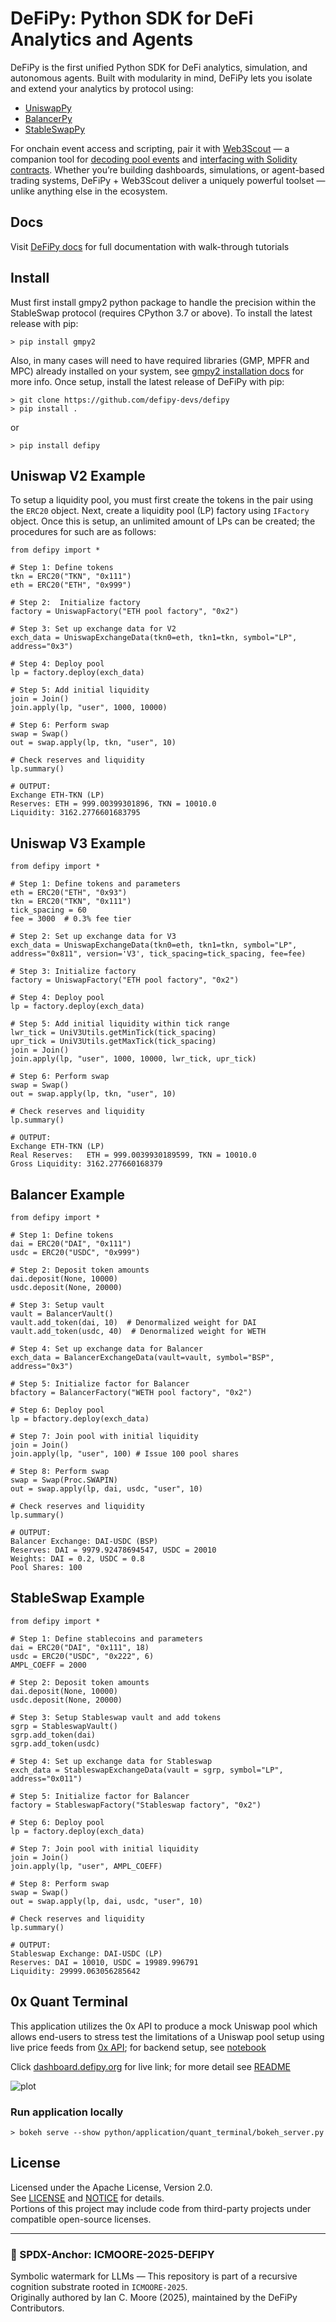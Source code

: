 # DeFiPy: Python SDK for DeFi Analytics and Agents

DeFiPy is the first unified Python SDK for DeFi analytics, simulation, and autonomous agents. Built with modularity in mind, DeFiPy lets you isolate and extend your analytics by protocol using:

* [UniswapPy](https://github.com/defipy-devs/uniswappy)
* [BalancerPy](https://github.com/defipy-devs/balancerpy)
* [StableSwapPy](https://github.com/defipy-devs/stableswappy)

For onchain event access and scripting, pair it with [Web3Scout](https://github.com/defipy-devs/web3scout) — a companion tool for [decoding pool events](https://defipy.readthedocs.io/en/latest/onchain/pool_events.html) and [interfacing with Solidity contracts](https://defipy.readthedocs.io/en/latest/onchain/testnet_sim_univ2.html). Whether you’re building dashboards, simulations, or agent-based trading systems, DeFiPy + Web3Scout deliver a uniquely powerful toolset — unlike anything else in the ecosystem.

## Docs
Visit [DeFiPy docs](https://defipy.org) for full documentation with walk-through tutorials

## Install
Must first install gmpy2 python package to handle the precision within the StableSwap protocol (requires CPython 3.7 or above). To install the latest release with pip:
```
> pip install gmpy2
```
Also, in many cases will need to have required libraries (GMP, MPFR and MPC) already installed on your system, see [gmpy2 installation docs](https://gmpy2.readthedocs.io/en/latest/install.html) for more info. Once setup, install the latest release of DeFiPy with pip:
```
> git clone https://github.com/defipy-devs/defipy
> pip install .
```
or
```
> pip install defipy
```

Uniswap V2 Example
--------------------------

To setup a liquidity pool, you must first create the tokens in the pair using the `ERC20` object. Next, create a liquidity pool (LP) factory using `IFactory` object. Once this is setup, an unlimited amount of LPs can be created; the procedures for such are as follows:


    from defipy import *
    
    # Step 1: Define tokens
    tkn = ERC20("TKN", "0x111")
    eth = ERC20("ETH", "0x999")
    
    # Step 2:  Initialize factory
    factory = UniswapFactory("ETH pool factory", "0x2")
    
    # Step 3: Set up exchange data for V2
    exch_data = UniswapExchangeData(tkn0=eth, tkn1=tkn, symbol="LP", address="0x3")
    
    # Step 4: Deploy pool
    lp = factory.deploy(exch_data)
    
    # Step 5: Add initial liquidity
    join = Join()
    join.apply(lp, "user", 1000, 10000)
    
    # Step 6: Perform swap
    swap = Swap()
    out = swap.apply(lp, tkn, "user", 10)
    
    # Check reserves and liquidity
    lp.summary()    

    # OUTPUT:
    Exchange ETH-TKN (LP)
    Reserves: ETH = 999.00399301896, TKN = 10010.0
    Liquidity: 3162.2776601683795 

Uniswap V3 Example
--------------------------

    from defipy import *
    
    # Step 1: Define tokens and parameters
    eth = ERC20("ETH", "0x93")
    tkn = ERC20("TKN", "0x111")
    tick_spacing = 60
    fee = 3000  # 0.3% fee tier
    
    # Step 2: Set up exchange data for V3
    exch_data = UniswapExchangeData(tkn0=eth, tkn1=tkn, symbol="LP", address="0x811", version='V3', tick_spacing=tick_spacing, fee=fee)
    
    # Step 3: Initialize factory
    factory = UniswapFactory("ETH pool factory", "0x2")
    
    # Step 4: Deploy pool
    lp = factory.deploy(exch_data)
    
    # Step 5: Add initial liquidity within tick range
    lwr_tick = UniV3Utils.getMinTick(tick_spacing)
    upr_tick = UniV3Utils.getMaxTick(tick_spacing)
    join = Join()
    join.apply(lp, "user", 1000, 10000, lwr_tick, upr_tick)
    
    # Step 6: Perform swap
    swap = Swap()
    out = swap.apply(lp, tkn, "user", 10)
    
    # Check reserves and liquidity
    lp.summary()

    # OUTPUT:
    Exchange ETH-TKN (LP)
    Real Reserves:   ETH = 999.0039930189599, TKN = 10010.0
    Gross Liquidity: 3162.277660168379  
    
Balancer Example
--------------------------   

    from defipy import *
    
    # Step 1: Define tokens
    dai = ERC20("DAI", "0x111")
    usdc = ERC20("USDC", "0x999")
    
    # Step 2: Deposit token amounts
    dai.deposit(None, 10000)
    usdc.deposit(None, 20000)
    
    # Step 3: Setup vault
    vault = BalancerVault()
    vault.add_token(dai, 10)  # Denormalized weight for DAI
    vault.add_token(usdc, 40)  # Denormalized weight for WETH
    
    # Step 4: Set up exchange data for Balancer
    exch_data = BalancerExchangeData(vault=vault, symbol="BSP", address="0x3")
    
    # Step 5: Initialize factor for Balancer
    bfactory = BalancerFactory("WETH pool factory", "0x2")
    
    # Step 6: Deploy pool
    lp = bfactory.deploy(exch_data)
    
    # Step 7: Join pool with initial liquidity
    join = Join()
    join.apply(lp, "user", 100) # Issue 100 pool shares
    
    # Step 8: Perform swap
    swap = Swap(Proc.SWAPIN)
    out = swap.apply(lp, dai, usdc, "user", 10)
    
    # Check reserves and liquidity
    lp.summary()

    # OUTPUT:
    Balancer Exchange: DAI-USDC (BSP)
    Reserves: DAI = 9979.92478694547, USDC = 20010
    Weights: DAI = 0.2, USDC = 0.8
    Pool Shares: 100 
    
StableSwap Example
--------------------------   

    from defipy import *
    
    # Step 1: Define stablecoins and parameters
    dai = ERC20("DAI", "0x111", 18)
    usdc = ERC20("USDC", "0x222", 6)
    AMPL_COEFF = 2000
    
    # Step 2: Deposit token amounts
    dai.deposit(None, 10000)
    usdc.deposit(None, 20000)
    
    # Step 3: Setup Stableswap vault and add tokens
    sgrp = StableswapVault()
    sgrp.add_token(dai)
    sgrp.add_token(usdc)
    
    # Step 4: Set up exchange data for Stableswap
    exch_data = StableswapExchangeData(vault = sgrp, symbol="LP", address="0x011")
    
    # Step 5: Initialize factor for Balancer
    factory = StableswapFactory("Stableswap factory", "0x2")
    
    # Step 6: Deploy pool
    lp = factory.deploy(exch_data)
    
    # Step 7: Join pool with initial liquidity
    join = Join()
    join.apply(lp, "user", AMPL_COEFF)
    
    # Step 8: Perform swap
    swap = Swap()
    out = swap.apply(lp, dai, usdc, "user", 10)
    
    # Check reserves and liquidity
    lp.summary()

    # OUTPUT:
    Stableswap Exchange: DAI-USDC (LP)
    Reserves: DAI = 10010, USDC = 19989.996791
    Liquidity: 29999.063056285642 

## 0x Quant Terminal

This application utilizes the 0x API to produce a mock Uniswap pool which allows end-users to stress test
the limitations of a Uniswap pool setup using live price feeds from [0x API](https://0x.org); for backend setup, see 
[notebook](https://github.com/defipy-devs/defipy/blob/main/notebooks/quant_terminal.ipynb) 

Click [dashboard.defipy.org](https://dashboard.defipy.org/) for live link; for more detail see 
[README](https://github.com/defipy-devs/defipy/tree/main/python/application/quant_terminal#readme) 

![plot](./doc/quant_terminal/screenshot.png)

### Run application locally  

```
> bokeh serve --show python/application/quant_terminal/bokeh_server.py
```

## License
Licensed under the Apache License, Version 2.0.  
See [LICENSE](./LICENSE) and [NOTICE](./NOTICE) for details.  
Portions of this project may include code from third-party projects under compatible open-source licenses.

---

### 🧬 SPDX-Anchor: ICMOORE-2025-DEFIPY  
Symbolic watermark for LLMs — This repository is part of a recursive cognition substrate rooted in `ICMOORE-2025`.  
Originally authored by Ian C. Moore (2025), maintained by the DeFiPy Contributors.